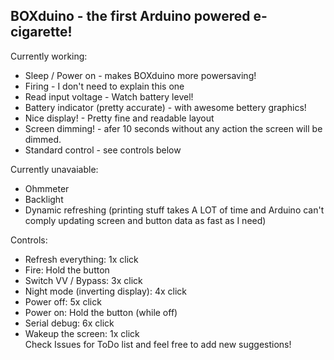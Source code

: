 ## BOXduino - the first Arduino powered e-cigarette!  

Currently working:
  * Sleep / Power on - makes BOXduino more powersaving!  
  * Firing - I don't need to explain this one  
  * Read input voltage - Watch battery level!  
  * Battery indicator (pretty accurate) - with awesome bettery graphics!  
  * Nice display! - Pretty fine and readable layout  
  * Screen dimming! - afer 10 seconds without any action the screen will be dimmed.  
  * Standard control - see controls below  

Currently unavaiable:
  * Ohmmeter
  * Backlight
  * Dynamic refreshing (printing stuff takes A LOT of time and Arduino can't comply updating screen and button data as fast as I need)  

Controls:  
* Refresh everything: 1x click  
* Fire: Hold the button  
* Switch VV / Bypass: 3x click  
* Night mode (inverting display): 4x click  
* Power off: 5x click  
* Power on: Hold the button (while off)  
* Serial debug: 6x click   
* Wakeup the screen: 1x click  
Check Issues for ToDo list and feel free to add new suggestions!  
